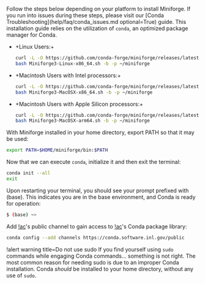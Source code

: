 
Follow the steps below depending on your platform to install Miniforge. If you run into issues
during these steps, please visit our [Conda Troubleshooting](help/faq/conda_issues.md optional=True)
guide. This installation guide relies on the utilization of `conda`, an optimized package manager
for Conda.

- +Linux Users:+

  ```bash
  curl -L -O https://github.com/conda-forge/miniforge/releases/latest/download/Miniforge3-Linux-x86_64.sh
  bash Miniforge3-Linux-x86_64.sh -b -p ~/miniforge
  ```

- +Macintosh Users with Intel processors:+

  ```bash
  curl -L -O https://github.com/conda-forge/miniforge/releases/latest/download/Miniforge3-MacOSX-x86_64.sh
  bash Miniforge3-MacOSX-x86_64.sh -b -p ~/miniforge
  ```

- +Macintosh Users with Apple Silicon processors:+

  ```bash
  curl -L -O https://github.com/conda-forge/miniforge/releases/latest/download/Miniforge3-MacOSX-arm64.sh
  bash Miniforge3-MacOSX-arm64.sh -b -p ~/miniforge
  ```

With Miniforge installed in your home directory, export PATH so that it may be used:

```bash
export PATH=$HOME/miniforge/bin:$PATH
```

Now that we can execute `conda`, initialize it and then exit the terminal:

```bash
conda init --all
exit
```

Upon restarting your terminal, you should see your prompt prefixed with (base). This indicates you
are in the base environment, and Conda is ready for operation:

```bash
$ (base) ~>
```

Add [!ac](INL)'s public channel to gain access to [!ac](INL)'s Conda package library:

```bash
conda config --add channels https://conda.software.inl.gov/public
```

!alert warning title=Do not use sudo
If you find yourself using `sudo` commands while engaging Conda commands... something is not right.
The most common reason for needing sudo is due to an improper Conda installation. Conda *should* be
installed to your home directory, without any use of `sudo`.

